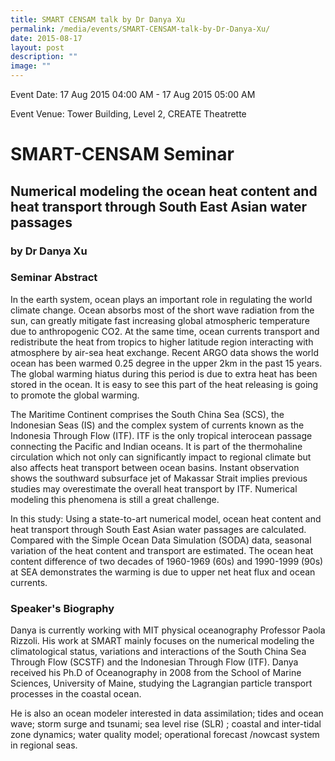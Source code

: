 ```yaml
---
title: SMART CENSAM talk by Dr Danya Xu
permalink: /media/events/SMART-CENSAM-talk-by-Dr-Danya-Xu/
date: 2015-08-17
layout: post
description: ""
image: ""
---
```

Event Date: 17 Aug 2015 04:00 AM - 17 Aug 2015 05:00 AM

Event Venue: Tower Building, Level 2, CREATE Theatrette

SMART-CENSAM Seminar
====================

Numerical modeling the ocean heat content and heat transport through South East Asian water passages
----------------------------------------------------------------------------------------------------

### by Dr Danya Xu

### Seminar Abstract

In the earth system, ocean plays an important role in regulating the world climate change. Ocean absorbs most of the short wave radiation from the sun, can greatly mitigate fast increasing global atmospheric temperature due to anthropogenic CO2. At the same time, ocean currents transport and redistribute the heat from tropics to higher latitude region interacting with atmosphere by air-sea heat exchange. Recent ARGO data shows the world ocean has been warmed 0.25 degree in the upper 2km in the past 15 years. The global warming hiatus during this period is due to extra heat has been stored in the ocean. It is easy to see this part of the heat releasing is going to promote the global warming.  
  
The Maritime Continent comprises the South China Sea (SCS), the Indonesian Seas (IS) and the complex system of currents known as the Indonesia Through Flow (ITF). ITF is the only tropical interocean passage connecting the Pacific and Indian oceans. It is part of the thermohaline circulation which not only can significantly impact to regional climate but also affects heat transport between ocean basins. Instant observation shows the southward subsurface jet of Makassar Strait implies previous studies may overestimate the overall heat transport by ITF. Numerical modeling this phenomena is still a great challenge.  
  
In this study: Using a state-to-art numerical model, ocean heat content and heat transport through South East Asian water passages are calculated. Compared with the Simple Ocean Data Simulation (SODA) data, seasonal variation of the heat content and transport are estimated. The ocean heat content difference of two decades of 1960-1969 (60s) and 1990-1999 (90s) at SEA demonstrates the warming is due to upper net heat flux and ocean currents.  
  

### Speaker's Biography

Danya is currently working with MIT physical oceanography Professor Paola Rizzoli. His work at SMART mainly focuses on the numerical modeling the climatological status, variations and interactions of the South China Sea Through Flow (SCSTF) and the Indonesian Through Flow (ITF). Danya received his Ph.D of Oceanography in 2008 from the School of Marine Sciences, University of Maine, studying the Lagrangian particle transport processes in the coastal ocean.  
  
He is also an ocean modeler interested in data assimilation; tides and ocean wave; storm surge and tsunami; sea level rise (SLR) ; coastal and inter-tidal zone dynamics; water quality model; operational forecast /nowcast system in regional seas.